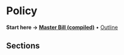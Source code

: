 # Policy

**Start here → [Master Bill (compiled)](./bill-text.md)** • [Outline](./outline.md)

## Sections
<!-- BEGIN:SECTION_INDEX -->
<!-- END:SECTION_INDEX -->